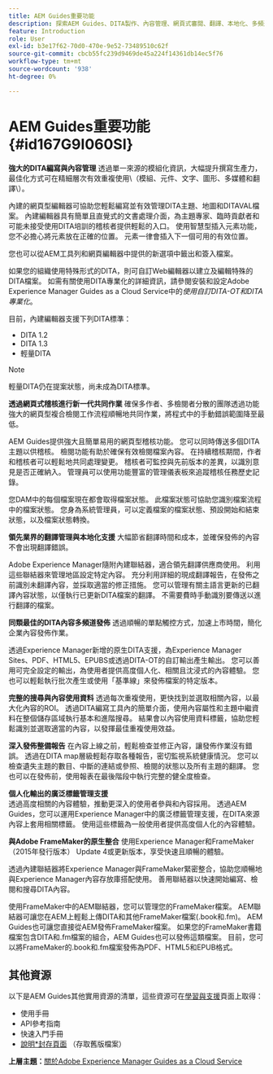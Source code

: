 ```yaml
---
title: AEM Guides重要功能
description: 探索AEM Guides、DITA製作、內容管理、網頁式審閱、翻譯、本地化、多頻道發佈及FrameMaker整合的主要功能。
feature: Introduction
role: User
exl-id: b3e17f62-70d0-470e-9e52-73489510c62f
source-git-commit: cbcb55fc239d9469de45a224f14361db14ec5f76
workflow-type: tm+mt
source-wordcount: '938'
ht-degree: 0%

---
```


# AEM Guides重要功能 {#id167G9I060SI}

**強大的DITA編寫與內容管理**
透過單一來源的模組化資訊，大幅提升撰寫生產力，最佳化方式可在精細層次有效重複使用\（模組、元件、文字、圖形、多媒體和翻譯\）。

內建的網頁型編輯器可協助您輕鬆編寫並有效管理DITA主題、地圖和DITAVAL檔案。 內建編輯器具有簡單且直覺式的文書處理介面，為主題專家、臨時貢獻者和可能未接受使用DITA培訓的稽核者提供輕鬆的入口。 使用智慧型插入元素功能，您不必擔心將元素放在正確的位置。 元素一律會插入下一個可用的有效位置。

您也可以從AEM工具列和網頁編輯器中提供的新選項中籤出和簽入檔案。

如果您的組織使用特殊形式的DITA，則可自訂Web編輯器以建立及編輯特殊的DITA檔案。 如需有關使用DITA專業化的詳細資訊，請參閱安裝和設定Adobe Experience Manager Guides as a Cloud Service中的&#x200B;*使用自訂DITA-OT和DITA專業化*。

目前，內建編輯器支援下列DITA標準：

* DITA 1.2
* DITA 1.3
* 輕量DITA


>[!NOTE]
>
> 輕量DITA仍在提案狀態，尚未成為DITA標準。

**透過網頁式稽核進行新一代共同作業**
確保多作者、多檢閱者分散的團隊透過功能強大的網頁型複合檢閱工作流程順暢地共同作業，將程式中的手動錯誤範圍降至最低。

AEM Guides提供強大且簡單易用的網頁型稽核功能。 您可以同時傳送多個DITA主題以供稽核。 檢閱功能有助於確保有效檢閱檔案內容。 在持續稽核期間，作者和稽核者可以輕鬆地共同處理變更。 稽核者可監控與先前版本的差異，以識別意見是否正確納入。 管理員可以使用功能豐富的管理儀表板來追蹤稽核任務歷史記錄。

您DAM中的每個檔案現在都會取得檔案狀態。 此檔案狀態可協助您識別檔案流程中的檔案狀態。 您身為系統管理員，可以定義檔案的檔案狀態、預設開始和結束狀態，以及檔案狀態轉換。

**領先業界的翻譯管理與本地化支援**
大幅節省翻譯時間和成本，並確保發佈的內容不會出現翻譯錯誤。

Adobe Experience Manager隨附內建聯結器，適合領先翻譯供應商使用。 利用這些聯結器來管理地區設定特定內容。 充分利用詳細的現成翻譯報告，在發佈之前識別未翻譯內容，並採取適當的修正措施。 您可以管理有關主語言更新的已翻譯內容狀態，以僅執行已更新DITA檔案的翻譯。 不需要費時手動識別要傳送以進行翻譯的檔案。

**同類最佳的DITA內容多頻道發佈**
透過順暢的單點觸控方式，加速上市時間，簡化企業內容發佈作業。

透過Experience Manager新增的原生DITA支援，為Experience Manager Sites、PDF、HTML5、EPUBS或透過DITA-OT的自訂輸出產生輸出。 您可以善用可完全設定的輸出，為使用者提供高度個人化、相關且沈浸式的內容體驗。 您也可以輕鬆執行批次產生或使用「基準線」來發佈檔案的特定版本。

**完整的搜尋與內容使用資料**
透過每次重複使用，更快找到並選取相關內容，以最大化內容的ROI。 透過DITA編寫工具內的簡單介面，使用內容屬性和主題中繼資料在整個儲存區域執行基本和進階搜尋。 結果會以內容使用資料標籤，協助您輕鬆識別並選取適當的內容，以發揮最佳重複使用效益。

**深入發佈整備報告**
在內容上線之前，輕鬆檢查並修正內容，讓發佈作業沒有錯誤。 透過在DITA map層級輕鬆存取各種報告，密切監視系統健康情況。 您可以檢查遺失主題的數目、中斷的連結或參照、檢閱的狀態以及所有主題的翻譯。 您也可以在發佈前，使用報表在最後階段中執行完整的健全度檢查。

**個人化輸出的廣泛標籤管理支援**\
透過高度相關的內容體驗，推動更深入的使用者參與和內容採用。 透過AEM Guides，您可以運用Experience Manager中的廣泛標籤管理支援，在DITA來源內容上套用相關標籤。 使用這些標籤為一般使用者提供高度個人化的內容體驗。

**與Adobe FrameMaker的原生整合**
使用Experience Manager和FrameMaker （2015年發行版本） Update 4或更新版本，享受快速且順暢的體驗。

透過內建聯結器將Experience Manager與FrameMaker緊密整合，協助您順暢地與Experience Manager內容存放庫搭配使用。 善用聯結器以快速開始編寫、檢閱和搜尋DITA內容。

使用FrameMaker中的AEM聯結器，您可以管理您的FrameMaker檔案。 AEM聯結器可讓您在AEM上輕鬆上傳DITA和其他FrameMaker檔案(.book和.fm)。 AEM Guides也可讓您直接從AEM發佈FrameMaker檔案。 如果您的FrameMaker書籍檔案包含DITA和.fm檔案的組合，AEM Guides也可以發佈這類檔案。 目前，您可以將FrameMaker的.book和.fm檔案發佈為PDF、HTML5和EPUB格式。

## 其他資源

以下是AEM Guides其他實用資源的清單，這些資源可在[學習與支援](https://helpx.adobe.com/support/xml-documentation-for-experience-manager.html)頁面上取得：

* 使用手冊
* API參考指南
* 快速入門手冊
* [說明*封存頁面](https://helpx.adobe.com/xml-documentation-for-experience-manager/archive.html) （存取舊版檔案）

**上層主題：**[&#x200B;關於Adobe Experience Manager Guides as a Cloud Service](../user-guide/intro.md)
